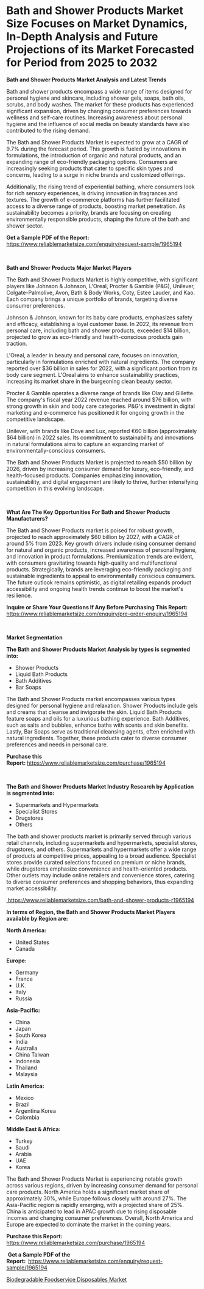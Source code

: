 <p><h1>Bath and Shower Products Market Size Focuses on Market Dynamics, In-Depth Analysis and Future Projections of its Market Forecasted for Period from 2025 to 2032</h1></p><p><strong>Bath and Shower Products Market Analysis and Latest Trends</strong></p>
<p><p>Bath and shower products encompass a wide range of items designed for personal hygiene and skincare, including shower gels, soaps, bath oils, scrubs, and body washes. The market for these products has experienced significant expansion, driven by changing consumer preferences towards wellness and self-care routines. Increasing awareness about personal hygiene and the influence of social media on beauty standards have also contributed to the rising demand.</p><p>The Bath and Shower Products Market is expected to grow at a CAGR of 9.7% during the forecast period. This growth is fueled by innovations in formulations, the introduction of organic and natural products, and an expanding range of eco-friendly packaging options. Consumers are increasingly seeking products that cater to specific skin types and concerns, leading to a surge in niche brands and customized offerings.</p><p>Additionally, the rising trend of experiential bathing, where consumers look for rich sensory experiences, is driving innovation in fragrances and textures. The growth of e-commerce platforms has further facilitated access to a diverse range of products, boosting market penetration. As sustainability becomes a priority, brands are focusing on creating environmentally responsible products, shaping the future of the bath and shower sector.</p></p>
<p><strong>Get a Sample PDF of the Report:&nbsp;</strong> <a href="https://www.reliablemarketsize.com/enquiry/request-sample/1965194?utm_campaign=3201&utm_medium=2&utm_source=Github&utm_content=ia&utm_term=05042025&utm_id=bath-and-shower-products">https://www.reliablemarketsize.com/enquiry/request-sample/1965194</a></p>
<p>&nbsp;</p>
<p><strong>Bath and Shower Products Major Market Players</strong></p>
<p><p>The Bath and Shower Products Market is highly competitive, with significant players like Johnson & Johnson, L'Oreal, Procter & Gamble (P&G), Unilever, Colgate-Palmolive, Avon, Bath & Body Works, Coty, Estee Lauder, and Kao. Each company brings a unique portfolio of brands, targeting diverse consumer preferences.</p><p>Johnson & Johnson, known for its baby care products, emphasizes safety and efficacy, establishing a loyal customer base. In 2022, its revenue from personal care, including bath and shower products, exceeded $14 billion, projected to grow as eco-friendly and health-conscious products gain traction.</p><p>L'Oreal, a leader in beauty and personal care, focuses on innovation, particularly in formulations enriched with natural ingredients. The company reported over $36 billion in sales for 2022, with a significant portion from its body care segment. L'Oreal aims to enhance sustainability practices, increasing its market share in the burgeoning clean beauty sector.</p><p>Procter & Gamble operates a diverse range of brands like Olay and Gillette. The company's fiscal year 2022 revenue reached around $76 billion, with strong growth in skin and body care categories. P&G's investment in digital marketing and e-commerce has positioned it for ongoing growth in the competitive landscape.</p><p>Unilever, with brands like Dove and Lux, reported €60 billion (approximately $64 billion) in 2022 sales. Its commitment to sustainability and innovations in natural formulations aims to capture an expanding market of environmentally-conscious consumers.</p><p>The Bath and Shower Products Market is projected to reach $50 billion by 2026, driven by increasing consumer demand for luxury, eco-friendly, and health-focused products. Companies emphasizing innovation, sustainability, and digital engagement are likely to thrive, further intensifying competition in this evolving landscape.</p></p>
<p>&nbsp;</p>
<p><strong>What Are The Key Opportunities For Bath and Shower Products Manufacturers?</strong></p>
<p><p>The Bath and Shower Products market is poised for robust growth, projected to reach approximately $60 billion by 2027, with a CAGR of around 5% from 2023. Key growth drivers include rising consumer demand for natural and organic products, increased awareness of personal hygiene, and innovation in product formulations. Premiumization trends are evident, with consumers gravitating towards high-quality and multifunctional products. Strategically, brands are leveraging eco-friendly packaging and sustainable ingredients to appeal to environmentally conscious consumers. The future outlook remains optimistic, as digital retailing expands product accessibility and ongoing health trends continue to boost the market's resilience.</p></p>
<p><strong>Inquire or Share Your Questions If Any Before Purchasing This Report:</strong> <a href="https://www.reliablemarketsize.com/enquiry/pre-order-enquiry/1965194?utm_campaign=3201&utm_medium=2&utm_source=Github&utm_content=ia&utm_term=05042025&utm_id=bath-and-shower-products">https://www.reliablemarketsize.com/enquiry/pre-order-enquiry/1965194</a></p>
<p>&nbsp;</p>
<p><strong>Market Segmentation</strong></p>
<p><strong>The Bath and Shower Products Market Analysis by types is segmented into:</strong></p>
<p><ul><li>Shower Products</li><li>Liquid Bath Products</li><li>Bath Additives</li><li>Bar Soaps</li></ul></p>
<p><p>The Bath and Shower Products market encompasses various types designed for personal hygiene and relaxation. Shower Products include gels and creams that cleanse and invigorate the skin. Liquid Bath Products feature soaps and oils for a luxurious bathing experience. Bath Additives, such as salts and bubbles, enhance baths with scents and skin benefits. Lastly, Bar Soaps serve as traditional cleansing agents, often enriched with natural ingredients. Together, these products cater to diverse consumer preferences and needs in personal care.</p></p>
<p><strong>Purchase this Report:&nbsp;</strong><a href="https://www.reliablemarketsize.com/purchase/1965194?utm_campaign=3201&utm_medium=2&utm_source=Github&utm_content=ia&utm_term=05042025&utm_id=bath-and-shower-products">https://www.reliablemarketsize.com/purchase/1965194</a></p>
<p>&nbsp;</p>
<p><strong>The Bath and Shower Products Market Industry Research by Application is segmented into:</strong></p>
<p><ul><li>Supermarkets and Hypermarkets</li><li>Specialist Stores</li><li>Drugstores</li><li>Others</li></ul></p>
<p><p>The bath and shower products market is primarily served through various retail channels, including supermarkets and hypermarkets, specialist stores, drugstores, and others. Supermarkets and hypermarkets offer a wide range of products at competitive prices, appealing to a broad audience. Specialist stores provide curated selections focused on premium or niche brands, while drugstores emphasize convenience and health-oriented products. Other outlets may include online retailers and convenience stores, catering to diverse consumer preferences and shopping behaviors, thus expanding market accessibility.</p></p>
<p><a href="https://www.reliablemarketsize.com/bath-and-shower-products-r1965194?utm_campaign=3201&utm_medium=2&utm_source=Github&utm_content=ia&utm_term=05042025&utm_id=bath-and-shower-products">&nbsp;https://www.reliablemarketsize.com/bath-and-shower-products-r1965194</a></p>
<p><strong>In terms of Region, the Bath and Shower Products Market Players available by Region are:</strong></p>
<p>
    <p> <strong> North America: </strong>
        <ul>
            <li>United States</li>
            <li>Canada</li>
        </ul>
        </p> 
    <p> <strong> Europe: </strong>
        <ul>
            <li>Germany</li>
            <li>France</li>
            <li>U.K.</li>
            <li>Italy</li>
            <li>Russia</li>
        </ul>
        </p> 
    <p> <strong> Asia-Pacific: </strong>
        <ul>
            <li>China</li>
            <li>Japan</li>
            <li>South Korea</li>
            <li>India</li>
            <li>Australia</li>
            <li>China Taiwan</li>
            <li>Indonesia</li>
            <li>Thailand</li>
            <li>Malaysia</li>
        </ul>
        </p> 
    <p> <strong> Latin America: </strong>
        <ul>
            <li>Mexico</li>
            <li>Brazil</li>
            <li>Argentina Korea</li>
            <li>Colombia</li>
        </ul>
        </p> 
    <p> <strong> Middle East & Africa: </strong>
        <ul>
            <li>Turkey</li>
            <li>Saudi</li>
            <li>Arabia</li>
            <li>UAE</li>
            <li>Korea</li>
        </ul>
    </p>
    </p>
<p><p>The Bath and Shower Products Market is experiencing notable growth across various regions, driven by increasing consumer demand for personal care products. North America holds a significant market share of approximately 30%, while Europe follows closely with around 27%. The Asia-Pacific region is rapidly emerging, with a projected share of 25%. China is anticipated to lead in APAC growth due to rising disposable incomes and changing consumer preferences. Overall, North America and Europe are expected to dominate the market in the coming years.</p></p>
<p><strong>Purchase this Report: </strong><a href="https://www.reliablemarketsize.com/purchase/1965194?utm_campaign=3201&utm_medium=2&utm_source=Github&utm_content=ia&utm_term=05042025&utm_id=bath-and-shower-products">https://www.reliablemarketsize.com/purchase/1965194</a></p>
<p>&nbsp;<strong>Get a Sample PDF of the Report:&nbsp;&nbsp;</strong><a href="https://www.reliablemarketsize.com/enquiry/request-sample/1965194?utm_campaign=3201&utm_medium=2&utm_source=Github&utm_content=ia&utm_term=05042025&utm_id=bath-and-shower-products">https://www.reliablemarketsize.com/enquiry/request-sample/1965194</a></p>
<p><strong></strong></p>
<p><p><a href="https://github.com/vigoseiler/Market-Research-Report-List-1/blob/main/biodegradable-foodservice-disposables-market.md?utm_campaign=3201&utm_medium=2&utm_source=Github&utm_content=ia&utm_term=05042025&utm_id=bath-and-shower-products">Biodegradable Foodservice Disposables Market</a></p></p>